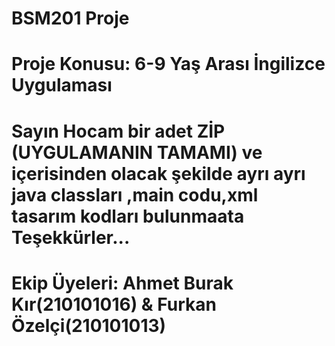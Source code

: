 # BSM201 Proje
# Proje Konusu: 6-9 Yaş Arası İngilizce Uygulaması
# Sayın Hocam bir adet ZİP (UYGULAMANIN TAMAMI) ve içerisinden olacak şekilde ayrı ayrı java classları ,main codu,xml tasarım kodları bulunmaata Teşekkürler...
# Ekip Üyeleri: Ahmet Burak Kır(210101016) & Furkan Özelçi(210101013)
